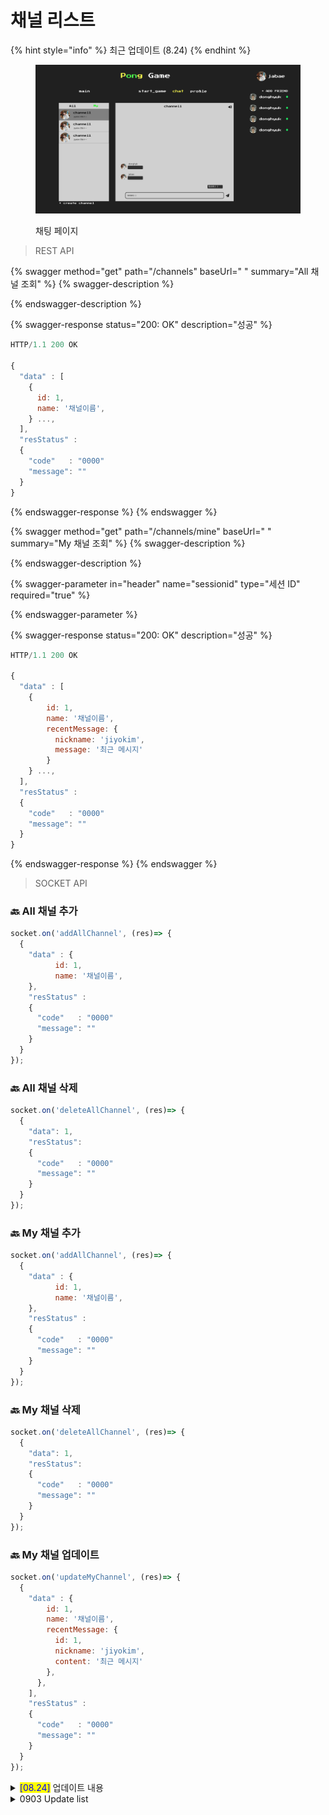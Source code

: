 # 채널 리스트

{% hint style="info" %}
최근 업데이트 (8.24)
{% endhint %}

<figure><img src="../../.gitbook/assets/image (7).png" alt=""><figcaption><p>채팅 페이지</p></figcaption></figure>



> REST API

{% swagger method="get" path="/channels" baseUrl=" " summary="All 채널 조회" %}
{% swagger-description %}

{% endswagger-description %}

{% swagger-response status="200: OK" description="성공" %}
```javascript
HTTP/1.1 200 OK

{ 
  "data" : [
    {
      id: 1,
      name: '채널이름',
    } ...,
  ],
  "resStatus" :
  {
    "code"   : "0000"
    "message": ""
  }
}
```
{% endswagger-response %}
{% endswagger %}

{% swagger method="get" path="/channels/mine" baseUrl=" " summary="My 채널 조회" %}
{% swagger-description %}

{% endswagger-description %}

{% swagger-parameter in="header" name="sessionid" type="세션 ID" required="true" %}

{% endswagger-parameter %}

{% swagger-response status="200: OK" description="성공" %}
```javascript
HTTP/1.1 200 OK

{ 
  "data" : [
    {
        id: 1,
        name: '채널이름',
        recentMessage: {
          nickname: 'jiyokim',
          message: '최근 메시지'
        }
    } ...,
  ],
  "resStatus" :
  {
    "code"   : "0000"
    "message": ""
  }
}
```
{% endswagger-response %}
{% endswagger %}



> SOCKET API

### :back: All 채널 추가

```javascript
socket.on('addAllChannel', (res)=> {  
  { 
    "data" : {
          id: 1,
          name: '채널이름',
    },
    "resStatus" :
    {
      "code"   : "0000"
      "message": ""
    }
  }
});
```

### :back: All 채널 삭제

```javascript
socket.on('deleteAllChannel', (res)=> {  
  { 
    "data": 1,
    "resStatus":
    {
      "code"   : "0000"
      "message": ""
    }
  }
});
```

### :back: My 채널 추가

```javascript
socket.on('addAllChannel', (res)=> {  
  { 
    "data" : {
          id: 1,
          name: '채널이름',
    },
    "resStatus" :
    {
      "code"   : "0000"
      "message": ""
    }
  }
});
```

### :back: My 채널 삭제

```javascript
socket.on('deleteAllChannel', (res)=> {  
  { 
    "data": 1,
    "resStatus":
    {
      "code"   : "0000"
      "message": ""
    }
  }
});
```

### :back: My 채널 업데이트

```javascript
socket.on('updateMyChannel', (res)=> {  
  { 
    "data" : {
        id: 1,
        name: '채널이름',
        recentMessage: {
          id: 1,
          nickname: 'jiyokim',
          content: '최근 메시지'
        },
      },
    ],
    "resStatus" :
    {
      "code"   : "0000"
      "message": ""
    }
  }
});
```

<details>

<summary><mark style="color:blue;">[08.24]</mark> 업데이트 내용</summary>

## My channel 조회

* 세션 ID 가 필요하므로 파라미터에 추가함

</details>

<details>

<summary>0903 Update list</summary>

* 채널 가져오기 리소스 명을 /me/channels 에서 /channels/mine 으로 변경했다.
* 이후에 유지보수 하기가 어려워질 것이다. /me 로 하면 채널이 있던 디렉토리가 아니라 아예 다른 디렉토리에서 개발하게 되어서 과도한 import 가 되고, 한 번에 채팅 관련 프로그램을 개발할 수 없다는 단점이 있다.

<!---->

* 게임 파트는 모든 기능을 하나의 애플리케이션에 담는 고전적인 monolithic 방법이 아닌 micro service 로 게임만 다른 애플리케이션으로 나누었는데 다음에 채팅도 성능 이슈 때문에 나눠야 할 때면 하나의 디렉토리에 있는 게 관리하기 편할 것이다.

<!---->

* /channels/mine, /channels/me, /channels/my 등을 고민했으나 RESTful 한 API 리소스 명은 명사로 해야 한다는 점 등을 고려하여 mine 으로 할 예정이다.

</details>
